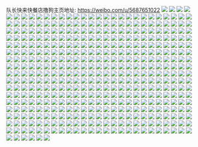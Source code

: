 队长快来快餐店撸狗主页地址: https://weibo.com/u/5687651022 
![](https://wx4.sinaimg.cn/mw2000/006cUNQOgy1h8v8l06j62j31900u0tfv.jpg) 
![](https://wx4.sinaimg.cn/mw2000/006cUNQOgy1h8v8kzrzcyj31910u043u.jpg) 
![](https://wx4.sinaimg.cn/mw2000/006cUNQOgy1h8v8l0im9gj31ea0u0tfm.jpg) 
![](https://wx4.sinaimg.cn/mw2000/006cUNQOgy1h8v8l0v67qj319i0uyq99.jpg) 
![](https://wx4.sinaimg.cn/mw2000/006cUNQOgy1h8v8l16nxnj31900u0dky.jpg) 
![](https://wx4.sinaimg.cn/mw2000/006cUNQOgy1h8v8l1iii0j31910u0n3o.jpg) 
![](https://wx4.sinaimg.cn/mw2000/006cUNQOgy1h8v8l5kb3ej323u35sx6q.jpg) 
![](https://wx4.sinaimg.cn/mw2000/006cUNQOgy1h8ulqad5o8j30u01hcn7b.jpg) 
![](https://wx4.sinaimg.cn/mw2000/006cUNQOgy1h8txxdwaxkj30u015212k.jpg) 
![](https://wx4.sinaimg.cn/mw2000/006cUNQOgy1h8txxdkcq9j30w616w15o.jpg) 
![](https://wx4.sinaimg.cn/mw2000/006cUNQOgy1h8txxe8xewj30u010wdov.jpg) 
![](https://wx4.sinaimg.cn/mw2000/006cUNQOgy1h8txxenh50j30u0140gyi.jpg) 
![](https://wx4.sinaimg.cn/mw2000/006cUNQOgy1h8txxd2av8j30u0130jyr.jpg) 
![](https://wx4.sinaimg.cn/mw2000/006cUNQOgy1h8jwd66qv5j31sb2alx6p.jpg) 
![](https://wx4.sinaimg.cn/mw2000/006cUNQOgy1h8isjrs4dmj33401r0kel.jpg) 
![](https://wx4.sinaimg.cn/mw2000/006cUNQOgy1h8hrvwaiihj321x2y5npe.jpg) 
![](https://wx4.sinaimg.cn/mw2000/006cUNQOgy1h8hrvyxallj323r2sq7wi.jpg) 
![](https://wx4.sinaimg.cn/mw2000/006cUNQOgy1h8gpltnl7bj311w1axtic.jpg) 
![](https://wx4.sinaimg.cn/mw2000/006cUNQOgy1h8goetnt46j31rb2cxe81.jpg) 
![](https://wx4.sinaimg.cn/mw2000/006cUNQOgy1h8fd07r9e8j30u01hcx6h.jpg) 
![](https://wx4.sinaimg.cn/mw2000/006cUNQOgy1h8fczvjodpj30u01hc1kx.jpg) 
![](https://wx4.sinaimg.cn/mw2000/006cUNQOgy1h89nm06ok2j31401z4nmn.jpg) 
![](https://wx4.sinaimg.cn/mw2000/006cUNQOgy1h85xzh8th2j31fp26jkjl.jpg) 
![](https://wx4.sinaimg.cn/mw2000/006cUNQOgy1h85xzi18r4j30zk19raiq.jpg) 
![](https://wx4.sinaimg.cn/mw2000/006cUNQOgy1h82gr3rytpj325w30bqv6.jpg) 
![](https://wx4.sinaimg.cn/mw2000/006cUNQOgy1h81fikm1mcj31xc1xcqv5.jpg) 
![](https://wx4.sinaimg.cn/mw2000/006cUNQOgy1h81finfzmaj31ze1zdu0x.jpg) 
![](https://wx4.sinaimg.cn/mw2000/006cUNQOgy1h7p717q661j32fb21bb29.jpg) 
![](https://wx4.sinaimg.cn/mw2000/006cUNQOgy1h7ot38bn4zj324q2voe81.jpg) 
![](https://wx4.sinaimg.cn/mw2000/006cUNQOgy1h7ot3eco4nj320f2okkjl.jpg) 
![](https://wx4.sinaimg.cn/mw2000/006cUNQOgy1h7ot34cmezj321a2r6qv5.jpg) 
![](https://wx4.sinaimg.cn/mw2000/006cUNQOgy1h7nlcicnevj31nz280kjl.jpg) 
![](https://wx4.sinaimg.cn/mw2000/006cUNQOgy1h7nlcps180j31o0280qv5.jpg) 
![](https://wx4.sinaimg.cn/mw2000/006cUNQOgy1h7nlcu4sojj31nx25hkjl.jpg) 
![](https://wx4.sinaimg.cn/mw2000/006cUNQOgy1h7nlcy9imdj31o027zu0x.jpg) 
![](https://wx4.sinaimg.cn/mw2000/006cUNQOgy1h7nlcz8je3j30zk1bfdu4.jpg) 
![](https://wx4.sinaimg.cn/mw2000/006cUNQOgy1h7nld0jdnvj30z11a84h6.jpg) 
![](https://wx4.sinaimg.cn/mw2000/006cUNQOgy1h7nlce823ij32dc35s4qr.jpg) 
![](https://wx4.sinaimg.cn/mw2000/006cUNQOgy1h7n8mzq8ivj32bz2amkjm.jpg) 
![](https://wx4.sinaimg.cn/mw2000/006cUNQOgy1h7n8n2skc9j32ae24ie82.jpg) 
![](https://wx4.sinaimg.cn/mw2000/006cUNQOgy1h7j4wycanhj30sg1kwwzu.jpg) 
![](https://wx4.sinaimg.cn/mw2000/006cUNQOgy1h7eai0lf7ej30zk1bf48s.jpg) 
![](https://wx4.sinaimg.cn/mw2000/006cUNQOgy1h7eahzxlgoj327z1nfx6q.jpg) 
![](https://wx4.sinaimg.cn/mw2000/006cUNQOgy1h78hfvnm1kj32801o0x6p.jpg) 
![](https://wx4.sinaimg.cn/mw2000/006cUNQOgy1h78hfyhvd2j324b1nzqv5.jpg) 
![](https://wx4.sinaimg.cn/mw2000/006cUNQOgy1h78hft2u4nj32801o0k0s.jpg) 
![](https://wx4.sinaimg.cn/mw2000/006cUNQOgy1h71ppdj3a4j31nz28011u.jpg) 
![](https://wx4.sinaimg.cn/mw2000/006cUNQOgy1h71ppg3zw8j31o02801fz.jpg) 
![](https://wx4.sinaimg.cn/mw2000/006cUNQOgy1h6w0uxhflbj32m924eqv6.jpg) 
![](https://wx4.sinaimg.cn/mw2000/006cUNQOgy1h6l2gy4znkj31g9280q8g.jpg) 
![](https://wx4.sinaimg.cn/mw2000/006cUNQOgy1h6l2g6ahx8j31go24e7wh.jpg) 
![](https://wx4.sinaimg.cn/mw2000/006cUNQOgy1h6l2hlmha1j31d821xmzx.jpg) 
![](https://wx4.sinaimg.cn/mw2000/006cUNQOgy1h6l20dieioj31o0280n39.jpg) 
![](https://wx4.sinaimg.cn/mw2000/006cUNQOgy1h6f7532wdtj33402c04qs.jpg) 
![](https://wx4.sinaimg.cn/mw2000/006cUNQOgy1h621camm2jj30te0ybn59.jpg) 
![](https://wx4.sinaimg.cn/mw2000/006cUNQOgy1h621cbhxggj30mk0xu451.jpg) 
![](https://wx4.sinaimg.cn/mw2000/006cUNQOgy1h621ce2i3pj30pt12qakp.jpg) 
![](https://wx4.sinaimg.cn/mw2000/006cUNQOgy1h621c9tsyhj30u0190t9t.jpg) 
![](https://wx4.sinaimg.cn/mw2000/006cUNQOgy1h5shieto5rj32c033wkjn.jpg) 
![](https://wx4.sinaimg.cn/mw2000/006cUNQOgy1h5shil2gdaj32c032vwpt.jpg) 
![](https://wx4.sinaimg.cn/mw2000/006cUNQOgy1h5shisk3c0j32702vfqds.jpg) 
![](https://wx4.sinaimg.cn/mw2000/006cUNQOgy1h4zux8blslj333y2bynpf.jpg) 
![](https://wx4.sinaimg.cn/mw2000/006cUNQOgy1h4zuxaz92fj32bz1lw1ky.jpg) 
![](https://wx4.sinaimg.cn/mw2000/006cUNQOgy1h4zuxbg6fkj31jk2097w8.jpg) 
![](https://wx4.sinaimg.cn/mw2000/006cUNQOgy1h4yf537815j33402c04qs.jpg) 
![](https://wx4.sinaimg.cn/mw2000/006cUNQOgy1h4yf55js14j32c02c07wj.jpg) 
![](https://wx4.sinaimg.cn/mw2000/006cUNQOgy1h4jbgmjvsij30u0140doq.jpg) 
![](https://wx4.sinaimg.cn/mw2000/006cUNQOgy1h4jbgvudw7j30u0140gvn.jpg) 
![](https://wx4.sinaimg.cn/mw2000/006cUNQOgy1h4jbgzly0jj30u0140tjm.jpg) 
![](https://wx4.sinaimg.cn/mw2000/006cUNQOgy1h4jbgszzbij30u013cgv0.jpg) 
![](https://wx4.sinaimg.cn/mw2000/006cUNQOgy1h3g5gynvsmj30u017rti1.jpg) 
![](https://wx4.sinaimg.cn/mw2000/006cUNQOgy1h3g5gxuj6uj30u0140n70.jpg) 
![](https://wx4.sinaimg.cn/mw2000/006cUNQOgy1h3g5gzt7a2j30u016hn6f.jpg) 
![](https://wx4.sinaimg.cn/mw2000/006cUNQOgy1h3dlg8ziifj30u014j458.jpg) 
![](https://wx4.sinaimg.cn/mw2000/006cUNQOgy1h3dlg9zooxj31040u0tcx.jpg) 
![](https://wx4.sinaimg.cn/mw2000/006cUNQOgy1h3dlg6uq5gj30u0133tew.jpg) 
![](https://wx4.sinaimg.cn/mw2000/006cUNQOgy1h3bvyrd2ukj30u0135gt4.jpg) 
![](https://wx4.sinaimg.cn/mw2000/006cUNQOgy1h3bvysx3naj30u015ojyb.jpg) 
![](https://wx4.sinaimg.cn/mw2000/006cUNQOgy1h3bvyv4fj7j30u0140gt0.jpg) 
![](https://wx4.sinaimg.cn/mw2000/006cUNQOgy1h2ry3lg6s4j30u0140dp5.jpg) 
![](https://wx4.sinaimg.cn/mw2000/006cUNQOgy1h2ry3mqnk2j30u015cwms.jpg) 
![](https://wx4.sinaimg.cn/mw2000/006cUNQOgy1h20zysycenj30u01407f6.jpg) 
![](https://wx4.sinaimg.cn/mw2000/006cUNQOgy1h20zytri08j30u014048u.jpg) 
![](https://wx4.sinaimg.cn/mw2000/006cUNQOgy1h20zyv0muhj30u01407g1.jpg) 
![](https://wx4.sinaimg.cn/mw2000/006cUNQOgy1h20zyvufpaj30u0141n3q.jpg) 
![](https://wx4.sinaimg.cn/mw2000/006cUNQOgy1h20zyxhmq4j31400u07ax.jpg) 
![](https://wx4.sinaimg.cn/mw2000/006cUNQOgy1h20zywn917j30u0157qa3.jpg) 
![](https://wx4.sinaimg.cn/mw2000/006cUNQOgy1h20zyrwzk0j30u014044l.jpg) 
![](https://wx4.sinaimg.cn/mw2000/006cUNQOgy1h20zyyam3oj30u01hcwna.jpg) 
![](https://wx4.sinaimg.cn/mw2000/006cUNQOgy1h1ixpudk38j30wi0vxn6d.jpg) 
![](https://wx4.sinaimg.cn/mw2000/006cUNQOgy1h1ixptmeclj30wh14j4a8.jpg) 
![](https://wx4.sinaimg.cn/mw2000/006cUNQOgy1h0oq8iu1v0j30u0140gt1.jpg) 
![](https://wx4.sinaimg.cn/mw2000/006cUNQOgy1h0oq8gobuij30u0140gtj.jpg) 
![](https://wx4.sinaimg.cn/mw2000/006cUNQOgy1h0cxv6od6ij32t32c0qv6.jpg) 
![](https://wx4.sinaimg.cn/mw2000/006cUNQOgy1gzsfi15v3zj30u0140q91.jpg) 
![](https://wx4.sinaimg.cn/mw2000/006cUNQOgy1gzsfi3vr5gj30u01407cm.jpg) 
![](https://wx4.sinaimg.cn/mw2000/006cUNQOgy1gzsfi5axk5j30u0140n3m.jpg) 
![](https://wx4.sinaimg.cn/mw2000/006cUNQOgy1gyzxpz9jn5j30u01sxtc5.jpg) 
![](https://wx4.sinaimg.cn/mw2000/006cUNQOgy1gyzxsb6798j30u01sydo9.jpg) 
![](https://wx4.sinaimg.cn/mw2000/006cUNQOgy1gysop1b1mcj30u0141ahn.jpg) 
![](https://wx4.sinaimg.cn/mw2000/006cUNQOgy1gysoph8jpkj30u014145w.jpg) 
![](https://wx4.sinaimg.cn/mw2000/006cUNQOgy1gyr2wdxkx1j32a92xsb2b.jpg) 
![](https://wx4.sinaimg.cn/mw2000/006cUNQOgy1gyr2wk6fyhj32c0340npg.jpg) 
![](https://wx4.sinaimg.cn/mw2000/006cUNQOgy1gyr2wp5095j32c0340kjo.jpg) 
![](https://wx4.sinaimg.cn/mw2000/006cUNQOgy1gyr2wt3i36j322x2ofqv6.jpg) 
![](https://wx4.sinaimg.cn/mw2000/006cUNQOgy1gyr2wujvocj30oi17ljxp.jpg) 
![](https://wx4.sinaimg.cn/mw2000/006cUNQOgy1gyidapchm3j30zk1be43i.jpg) 
![](https://wx4.sinaimg.cn/mw2000/006cUNQOgy1gyidapvd2fj30zk1be434.jpg) 
![](https://wx4.sinaimg.cn/mw2000/006cUNQOgy1gyh9b23612j30u01407d0.jpg) 
![](https://wx4.sinaimg.cn/mw2000/006cUNQOgy1gyeeon4l2jj30u01szgwd.jpg) 
![](https://wx4.sinaimg.cn/mw2000/006cUNQOgy1gyeeoqalvtj30u01szqb6.jpg) 
![](https://wx4.sinaimg.cn/mw2000/006cUNQOgy1gyb6mhz9nkj31sc2dsqv5.jpg) 
![](https://wx4.sinaimg.cn/mw2000/006cUNQOgy1gyb6mk9b7oj31sc2dsu0x.jpg) 
![](https://wx4.sinaimg.cn/mw2000/006cUNQOgy1gyb6mn00kuj31o6266e81.jpg) 
![](https://wx4.sinaimg.cn/mw2000/006cUNQOgy1gyb6movcvoj31sb2drnpd.jpg) 
![](https://wx4.sinaimg.cn/mw2000/006cUNQOgy1gxznvvwkycj32c0340b2b.jpg) 
![](https://wx4.sinaimg.cn/mw2000/006cUNQOgy1gxznv8hpp1j32c03404qr.jpg) 
![](https://wx4.sinaimg.cn/mw2000/006cUNQOgy1gxv1b4voxtj33402c0kjn.jpg) 
![](https://wx4.sinaimg.cn/mw2000/006cUNQOgy1gxv1b2mut2j31bc0zk4c3.jpg) 
![](https://wx4.sinaimg.cn/mw2000/006cUNQOgy1gxv1c0sh1lj332629s7wj.jpg) 
![](https://wx4.sinaimg.cn/mw2000/006cUNQOgy1gxv1cjs8esj32by33ye83.jpg) 
![](https://wx4.sinaimg.cn/mw2000/006cUNQOgy1gxv1d7qtohj32bz33z1l0.jpg) 
![](https://wx4.sinaimg.cn/mw2000/006cUNQOgy1gxif9xsw74j31ct1on4qp.jpg) 
![](https://wx4.sinaimg.cn/mw2000/006cUNQOgy1gxif9zawfoj32632gjnpe.jpg) 
![](https://wx4.sinaimg.cn/mw2000/006cUNQOgy1gxifa1u311j329n2umkjn.jpg) 
![](https://wx4.sinaimg.cn/mw2000/006cUNQOgy1gxifa2gyiqj30wu0shwoc.jpg) 
![](https://wx4.sinaimg.cn/mw2000/006cUNQOgy1gxif9x97wnj31c6104dw3.jpg) 
![](https://wx4.sinaimg.cn/mw2000/006cUNQOgy1gxifa3f6dtj32dt1s6npd.jpg) 
![](https://wx4.sinaimg.cn/mw2000/006cUNQOgy1gxifa4bysjj32ki1xex6p.jpg) 
![](https://wx4.sinaimg.cn/mw2000/006cUNQOgy1gxifa5jcbpj328620pkjl.jpg) 
![](https://wx4.sinaimg.cn/mw2000/006cUNQOgy1gxifa6vx5oj31j524ye81.jpg) 
![](https://wx4.sinaimg.cn/mw2000/006cUNQOgy1gwxku5y82hj30u00xxdmd.jpg) 
![](https://wx4.sinaimg.cn/mw2000/006cUNQOgy1gwxku2vil9j30u00ys7b5.jpg) 
![](https://wx4.sinaimg.cn/mw2000/006cUNQOgy1gwx9t871kcj30u01407dq.jpg) 
![](https://wx4.sinaimg.cn/mw2000/006cUNQOgy1gwx9tf0lyzj30u0140qbq.jpg) 
![](https://wx4.sinaimg.cn/mw2000/006cUNQOgy1gwn3e0dgq5j30u01sy0v0.jpg) 
![](https://wx4.sinaimg.cn/mw2000/006cUNQOgy1gw5uoekvc7j30u0140do0.jpg) 
![](https://wx4.sinaimg.cn/mw2000/006cUNQOgy1gw5qseksktj30u017pjzw.jpg) 
![](https://wx4.sinaimg.cn/mw2000/006cUNQOgy1gw5qsdnv10j30u0159qad.jpg) 
![](https://wx4.sinaimg.cn/mw2000/006cUNQOgy1gw5qscl21pj30u0177jz7.jpg) 
![](https://wx4.sinaimg.cn/mw2000/006cUNQOgy1gvxcqp17xuj30u010b79m.jpg) 
![](https://wx4.sinaimg.cn/mw2000/006cUNQOgy1gvtruah478j33402c0hdv.jpg) 
![](https://wx4.sinaimg.cn/mw2000/006cUNQOgy1gvpkjra7lqj60u015wwki02.jpg) 
![](https://wx4.sinaimg.cn/mw2000/006cUNQOgy1gvpkjplb50j60u0140wka02.jpg) 
![](https://wx4.sinaimg.cn/mw2000/006cUNQOgy1gvpkjv6bogj60u0140dlk02.jpg) 
![](https://wx4.sinaimg.cn/mw2000/006cUNQOgy1gve5nsus7bj60u0140dmu02.jpg) 
![](https://wx4.sinaimg.cn/mw2000/006cUNQOgy1gv2ixrqw7hj60u00u0n1m02.jpg) 
![](https://wx4.sinaimg.cn/mw2000/006cUNQOgy1gv2ixshojcj60yh0u0ag402.jpg) 
![](https://wx4.sinaimg.cn/mw2000/006cUNQOgy1gv2ixsz298j60u00u0tfa02.jpg) 
![](https://wx4.sinaimg.cn/mw2000/006cUNQOgy1gv2ixr7xecj60u00u0tid02.jpg) 
![](https://wx4.sinaimg.cn/mw2000/006cUNQOgy1guu9gavjo9j60u0140qdc02.jpg) 
![](https://wx4.sinaimg.cn/mw2000/006cUNQOgy1guolsolg60j60u0140n5i02.jpg) 
![](https://wx4.sinaimg.cn/mw2000/006cUNQOgy1guolsr5arkj61400u042602.jpg) 
![](https://wx4.sinaimg.cn/mw2000/006cUNQOgy1guolstxhkxj616q0u0n6j02.jpg) 
![](https://wx4.sinaimg.cn/mw2000/006cUNQOgy1guo4417fcej62c02c01ky02.jpg) 
![](https://wx4.sinaimg.cn/mw2000/006cUNQOgy1gunhpz0tfqj629y340x6q02.jpg) 
![](https://wx4.sinaimg.cn/mw2000/006cUNQOgy1gunhq2vl1aj629v32bnpf02.jpg) 
![](https://wx4.sinaimg.cn/mw2000/006cUNQOgy1gunhqfa272j62c0340b2c02.jpg) 
![](https://wx4.sinaimg.cn/mw2000/006cUNQOgy1gunhqo51kjj62c0340e8402.jpg) 
![](https://wx4.sinaimg.cn/mw2000/006cUNQOgy1gunhqrprruj629k2x3x6q02.jpg) 
![](https://wx4.sinaimg.cn/mw2000/006cUNQOgy1gunhqxe0vsj62c037hx6r02.jpg) 
![](https://wx4.sinaimg.cn/mw2000/006cUNQOgy1guj326pukfj60wi1ych4t02.jpg) 
![](https://wx4.sinaimg.cn/mw2000/006cUNQOgy1guj3281m5rj60wi1ian7l02.jpg) 
![](https://wx4.sinaimg.cn/mw2000/006cUNQOgy1gue32kbygtj60u0140tnh02.jpg) 
![](https://wx4.sinaimg.cn/mw2000/006cUNQOgy1gue32nvrrfj61sy0u0n5y02.jpg) 
![](https://wx4.sinaimg.cn/mw2000/006cUNQOgy1gue32jmjapj60u0140n3u02.jpg) 
![](https://wx4.sinaimg.cn/mw2000/006cUNQOgy1gue32j76kaj60u01600y002.jpg) 
![](https://wx4.sinaimg.cn/mw2000/006cUNQOgy1gu9sla18b7j60u00w1ted02.jpg) 
![](https://wx4.sinaimg.cn/mw2000/006cUNQOgy1gu9sl7w9wkj610m0u0jwt02.jpg) 
![](https://wx4.sinaimg.cn/mw2000/006cUNQOgy1gtnosx21xgj61ur1yctsj02.jpg) 
![](https://wx4.sinaimg.cn/mw2000/006cUNQOgy1gtnosy4wfjj61yc1urqld02.jpg) 
![](https://wx4.sinaimg.cn/mw2000/006cUNQOgy1gtnosyke7rj60u00u041m02.jpg) 
![](https://wx4.sinaimg.cn/mw2000/006cUNQOgy1gtakrbt1nwj31400u0ahs.jpg) 
![](https://wx4.sinaimg.cn/mw2000/006cUNQOgy1gt1ruk56pfj31sc28fb2a.jpg) 
![](https://wx4.sinaimg.cn/mw2000/006cUNQOgy1gt1rupxadej31oa25u7wi.jpg) 
![](https://wx4.sinaimg.cn/mw2000/006cUNQOgy1gt1ruu633yj32bz2gdu0x.jpg) 
![](https://wx4.sinaimg.cn/mw2000/006cUNQOgy1gsz19nowz3j32c03401kz.jpg) 
![](https://wx4.sinaimg.cn/mw2000/006cUNQOgy1gs9w6ocln1j30yi1jjn7e.jpg) 
![](https://wx4.sinaimg.cn/mw2000/006cUNQOgy1gs9w6pmvpej30yi1lp48m.jpg) 
![](https://wx4.sinaimg.cn/mw2000/006cUNQOgy1gs1ju1ypj2j32c02c0kjl.jpg) 
![](https://wx4.sinaimg.cn/mw2000/006cUNQOgy1gs1ju487b9j32c02c0kjl.jpg) 
![](https://wx4.sinaimg.cn/mw2000/006cUNQOgy1gs1ju6mojsj33402c0u0x.jpg) 
![](https://wx4.sinaimg.cn/mw2000/006cUNQOgy1gs1ju9lavoj33402c04qq.jpg) 
![](https://wx4.sinaimg.cn/mw2000/006cUNQOgy1gs1ju0518uj31yy2bzqv5.jpg) 
![](https://wx4.sinaimg.cn/mw2000/006cUNQOgy1gs1jubovpwj32c02c0keg.jpg) 
![](https://wx4.sinaimg.cn/mw2000/006cUNQOgy1gs1judc1ckj33402c07wh.jpg) 
![](https://wx4.sinaimg.cn/mw2000/006cUNQOgy1gs1jug3aydj32c02c0kjl.jpg) 
![](https://wx4.sinaimg.cn/mw2000/006cUNQOgy1gs1jui53jxj32c02c01kx.jpg) 
![](https://wx4.sinaimg.cn/mw2000/006cUNQOgy1gs1jukh90sj32c02c0hdt.jpg) 
![](https://wx4.sinaimg.cn/mw2000/006cUNQOgy1gs1jum9jfvj33402c0axc.jpg) 
![](https://wx4.sinaimg.cn/mw2000/006cUNQOgy1gs1junxh6lj32ds1sc7wh.jpg) 
![](https://wx4.sinaimg.cn/mw2000/006cUNQOgy1gs1jupgfe7j32c02c0asv.jpg) 
![](https://wx4.sinaimg.cn/mw2000/006cUNQOgy1gs1jurude6j33402c07wi.jpg) 
![](https://wx4.sinaimg.cn/mw2000/006cUNQOgy1gs1juubv5fj33402c0hdt.jpg) 
![](https://wx4.sinaimg.cn/mw2000/006cUNQOgy1gs1juvwrwwj31n21m3b29.jpg) 
![](https://wx4.sinaimg.cn/mw2000/006cUNQOgy1gs1jtwymqbj32c0340kjm.jpg) 
![](https://wx4.sinaimg.cn/mw2000/006cUNQOgy1gs1jux6pi9j32c02c07wh.jpg) 
![](https://wx4.sinaimg.cn/mw2000/006cUNQOgy1grxcqrsfqfj321p1scb29.jpg) 
![](https://wx4.sinaimg.cn/mw2000/006cUNQOgy1grxcqszploj320e1r9hdt.jpg) 
![](https://wx4.sinaimg.cn/mw2000/006cUNQOgy1grxcquj46nj31ug1p21kx.jpg) 
![](https://wx4.sinaimg.cn/mw2000/006cUNQOgy1grxcqw278mj33402c07wh.jpg) 
![](https://wx4.sinaimg.cn/mw2000/006cUNQOly1grvz0dq19sj32c0340npf.jpg) 
![](https://wx4.sinaimg.cn/mw2000/006cUNQOly1grvz0ohlfyj32c02c01ky.jpg) 
![](https://wx4.sinaimg.cn/mw2000/006cUNQOly1grvz0j0p5zj33xu2vmkjm.jpg) 
![](https://wx4.sinaimg.cn/mw2000/006cUNQOly1grvz0u48y8j32c02c0b29.jpg) 
![](https://wx4.sinaimg.cn/mw2000/006cUNQOgy1grh23jgzdbj327h27hu0y.jpg) 
![](https://wx4.sinaimg.cn/mw2000/006cUNQOgy1grh232pss2j31sc1scb29.jpg) 
![](https://wx4.sinaimg.cn/mw2000/006cUNQOgy1grh23m8v5uj30yi0y9wtt.jpg) 
![](https://wx4.sinaimg.cn/mw2000/006cUNQOgy1grh23tqoenj31o01o07wh.jpg) 
![](https://wx4.sinaimg.cn/mw2000/006cUNQOgy1gqttpunl4fj30rs1xe1j7.jpg) 
![](https://wx4.sinaimg.cn/mw2000/006cUNQOgy1gqolm5ugj9j30yi22owvb.jpg) 
![](https://wx4.sinaimg.cn/mw2000/006cUNQOgy1gqihb02s8gj30u00u0tgl.jpg) 
![](https://wx4.sinaimg.cn/mw2000/006cUNQOgy1gqihayv97ej30u00u0k04.jpg) 
![](https://wx4.sinaimg.cn/mw2000/006cUNQOgy1gqihb10rw3j30u00u0q9o.jpg) 
![](https://wx4.sinaimg.cn/mw2000/006cUNQOgy1gq28yn5vqpj30u00u0wmj.jpg) 
![](https://wx4.sinaimg.cn/mw2000/006cUNQOgy1gq28ynuevmj30u00u0jyv.jpg) 
![](https://wx4.sinaimg.cn/mw2000/006cUNQOgy1gq28yof72wj30u00u0n5a.jpg) 
![](https://wx4.sinaimg.cn/mw2000/006cUNQOgy1gq28ylrq1yj30u00u0ags.jpg) 
![](https://wx4.sinaimg.cn/mw2000/006cUNQOgy1gq28you386j31400u0tbb.jpg) 
![](https://wx4.sinaimg.cn/mw2000/006cUNQOgy1gq28yqxcmyj30u00u0do5.jpg) 
![](https://wx4.sinaimg.cn/mw2000/006cUNQOgy1gpslq9g5dqj30tz0z0gqj.jpg) 
![](https://wx4.sinaimg.cn/mw2000/006cUNQOgy1gofyy499mtj319f19f4iv.jpg) 
![](https://wx4.sinaimg.cn/mw2000/006cUNQOgy1gofyy3hx2fj31bo1fcx2y.jpg) 
![](https://wx4.sinaimg.cn/mw2000/006cUNQOgy1gofyy5f143j31xf1xfqv5.jpg) 
![](https://wx4.sinaimg.cn/mw2000/006cUNQOgy1gnffpwakd4j30u0140qd8.jpg) 
![](https://wx4.sinaimg.cn/mw2000/006cUNQOgy1gncn8pvg29j32c02c0kjm.jpg) 
![](https://wx4.sinaimg.cn/mw2000/006cUNQOgy1gncn8rturqj32c02c0e82.jpg) 
![](https://wx4.sinaimg.cn/mw2000/006cUNQOgy1gn99w1k69fj31sc1schdt.jpg) 
![](https://wx4.sinaimg.cn/mw2000/006cUNQOgy1gn99w2q6r5j31sc1sckjl.jpg) 
![](https://wx4.sinaimg.cn/mw2000/006cUNQOgy1gn7u0js5u1j325q25p4qq.jpg) 
![](https://wx4.sinaimg.cn/mw2000/006cUNQOgy1gn7u0gobd6j31ux1uyhdt.jpg) 
![](https://wx4.sinaimg.cn/mw2000/006cUNQOgy1gn7u0s9s0nj32c02c04qq.jpg) 
![](https://wx4.sinaimg.cn/mw2000/006cUNQOgy1gn7u121e1qj32c02c0x6p.jpg) 
![](https://wx4.sinaimg.cn/mw2000/006cUNQOgy1gmwewfcsxbj31vb1vbqv5.jpg) 
![](https://wx4.sinaimg.cn/mw2000/006cUNQOgy1gmvnq71htzj30q50o4jth.jpg) 
![](https://wx4.sinaimg.cn/mw2000/006cUNQOgy1gmvnq67466j31pg1pg4qp.jpg) 
![](https://wx4.sinaimg.cn/mw2000/006cUNQOgy1gmvnqdkuaqj31oh1og7wh.jpg) 
![](https://wx4.sinaimg.cn/mw2000/006cUNQOgy1gmt6sp9a4cj322q2c0kjl.jpg) 
![](https://wx4.sinaimg.cn/mw2000/006cUNQOgy1gm56t8e356j31xv2gykjl.jpg) 
![](https://wx4.sinaimg.cn/mw2000/006cUNQOgy1glzvt6fx3kj30kt0ktgn6.jpg) 
![](https://wx4.sinaimg.cn/mw2000/006cUNQOgy1gli11bh3lhj32c02c01ky.jpg) 
![](https://wx4.sinaimg.cn/mw2000/006cUNQOgy1gli11l32qjj32c02c0x6p.jpg) 
![](https://wx4.sinaimg.cn/mw2000/006cUNQOgy1gli11sdtdqj32c02c0qv5.jpg) 
![](https://wx4.sinaimg.cn/mw2000/006cUNQOgy1gli11y8p98j32c02c0b29.jpg) 
![](https://wx4.sinaimg.cn/mw2000/006cUNQOgy1gli120s33hj30n00yjdsy.jpg) 
![](https://wx4.sinaimg.cn/mw2000/006cUNQOgy1gli127gdhkj32c02c07wh.jpg) 
![](https://wx4.sinaimg.cn/mw2000/006cUNQOgy1gli12d4cwwj328s28sb29.jpg) 
![](https://wx4.sinaimg.cn/mw2000/006cUNQOgy1gli12momtwj32c02c04qq.jpg) 
![](https://wx4.sinaimg.cn/mw2000/006cUNQOgy1glgwk6q0wuj30u00u0n08.jpg) 
![](https://wx4.sinaimg.cn/mw2000/006cUNQOgy1gl55699un8j32c0340u0y.jpg) 
![](https://wx4.sinaimg.cn/mw2000/006cUNQOgy1gl556cdwn6j32c02c0kjm.jpg) 
![](https://wx4.sinaimg.cn/mw2000/006cUNQOgy1gl556el6x6j32c02c0npe.jpg) 
![](https://wx4.sinaimg.cn/mw2000/006cUNQOgy1gl556gv37bj32c02c0npe.jpg) 
![](https://wx4.sinaimg.cn/mw2000/006cUNQOgy1gl556igln5j32c02c0e82.jpg) 
![](https://wx4.sinaimg.cn/mw2000/006cUNQOgy1gl556jvhurj32c02c0kjm.jpg) 
![](https://wx4.sinaimg.cn/mw2000/006cUNQOgy1gl556ldq1qj31sc1sckjl.jpg) 
![](https://wx4.sinaimg.cn/mw2000/006cUNQOgy1gl5565g3chj31sc1sckjl.jpg) 
![](https://wx4.sinaimg.cn/mw2000/006cUNQOgy1gl556na6uuj32c02c0e82.jpg) 
![](https://wx4.sinaimg.cn/mw2000/006cUNQOgy1gkumsrz673j31uf1uf4qr.jpg) 
![](https://wx4.sinaimg.cn/mw2000/006cUNQOgy1gkumrdcnlij321a21a4qq.jpg) 
![](https://wx4.sinaimg.cn/mw2000/006cUNQOgy1gkums02m2cj32c02c0u0y.jpg) 
![](https://wx4.sinaimg.cn/mw2000/006cUNQOgy1gkumshe51bj32c02c0npe.jpg) 
![](https://wx4.sinaimg.cn/mw2000/006cUNQOgy1gkumszw13jj32c02c0e82.jpg) 
![](https://wx4.sinaimg.cn/mw2000/006cUNQOgy1gkumt92uo3j33402c0x6q.jpg) 
![](https://wx4.sinaimg.cn/mw2000/006cUNQOgy1gkumtb7p5tj30pi140wmz.jpg) 
![](https://wx4.sinaimg.cn/mw2000/006cUNQOgy1gkumtgqcw3j32c03407wi.jpg) 
![](https://wx4.sinaimg.cn/mw2000/006cUNQOgy1gkumtpjeayj33402c01kz.jpg) 
![](https://wx4.sinaimg.cn/mw2000/006cUNQOgy1gkumtv79ozj32c02c0npd.jpg) 
![](https://wx4.sinaimg.cn/mw2000/006cUNQOgy1gkumtz8i96j324128ib29.jpg) 
![](https://wx4.sinaimg.cn/mw2000/006cUNQOgy1gkumu7l29xj31sc1scx6p.jpg) 
![](https://wx4.sinaimg.cn/mw2000/006cUNQOgy1gkumudwrbbj33402c0x6p.jpg) 
![](https://wx4.sinaimg.cn/mw2000/006cUNQOgy1gkrg5x3ijtj33402c0u0y.jpg) 
![](https://wx4.sinaimg.cn/mw2000/006cUNQOgy1gkrg60nrizj33402c01ky.jpg) 
![](https://wx4.sinaimg.cn/mw2000/006cUNQOgy1gkq9qyci3pj31na18gq77.jpg) 
![](https://wx4.sinaimg.cn/mw2000/006cUNQOgy1gkq9r03r5cj31hc0zkgq3.jpg) 
![](https://wx4.sinaimg.cn/mw2000/006cUNQOgy1gjzppixn02j32c02c0b2b.jpg) 
![](https://wx4.sinaimg.cn/mw2000/006cUNQOgy1gjzpplobs5j32c02c0b2b.jpg) 
![](https://wx4.sinaimg.cn/mw2000/006cUNQOgy1gjzppfck0nj33402c07wk.jpg) 
![](https://wx4.sinaimg.cn/mw2000/006cUNQOgy1gjzppofj4dj322o22oqv6.jpg) 
![](https://wx4.sinaimg.cn/mw2000/006cUNQOgy1gjzppsvtxkj3236237e83.jpg) 
![](https://wx4.sinaimg.cn/mw2000/006cUNQOgy1gjzppgr83sj32c02c0kjl.jpg) 
![](https://wx4.sinaimg.cn/mw2000/006cUNQOgy1gjyanfelkuj30lx0lx43w.jpg) 
![](https://wx4.sinaimg.cn/mw2000/006cUNQOgy1gjyan4j8zjj30mm0mudmc.jpg) 
![](https://wx4.sinaimg.cn/mw2000/006cUNQOgy1gjyan2s98bj32c02c0qv5.jpg) 
![](https://wx4.sinaimg.cn/mw2000/006cUNQOgy1gjyamt6mjnj32c02c0e82.jpg) 
![](https://wx4.sinaimg.cn/mw2000/006cUNQOgy1gjyanec6q4j32c02c0qv5.jpg) 
![](https://wx4.sinaimg.cn/mw2000/006cUNQOgy1gjyanunkmpj32c02c0qv6.jpg) 
![](https://wx4.sinaimg.cn/mw2000/006cUNQOgy1gjh8utd93vj30g30g2ju9.jpg) 
![](https://wx4.sinaimg.cn/mw2000/006cUNQOgy1gjh8uuc112j30mv0mv781.jpg) 
![](https://wx4.sinaimg.cn/mw2000/006cUNQOgy1gjh8uxwsd7j31te1tdkjl.jpg) 
![](https://wx4.sinaimg.cn/mw2000/006cUNQOgy1gjh8urbaq1j32c02c0u0x.jpg) 
![](https://wx4.sinaimg.cn/mw2000/006cUNQOgy1gjh8unnyaej30lc0ld0zg.jpg) 
![](https://wx4.sinaimg.cn/mw2000/006cUNQOgy1gjh8upr32uj32c02c04qq.jpg) 
![](https://wx4.sinaimg.cn/mw2000/006cUNQOgy1gjh8uruwkqj30fw0lotao.jpg) 
![](https://wx4.sinaimg.cn/mw2000/006cUNQOgy1gjh8uj5zg1j31hc1hc4c0.jpg) 
![](https://wx4.sinaimg.cn/mw2000/006cUNQOgy1gjh8usfxvrj30u00u0jsr.jpg) 
![](https://wx4.sinaimg.cn/mw2000/006cUNQOgy1gjh8uswzuej30u00u0t9v.jpg) 
![](https://wx4.sinaimg.cn/mw2000/006cUNQOgy1gjh8v21x2vj30lr0lr0y3.jpg) 
![](https://wx4.sinaimg.cn/mw2000/006cUNQOgy1gjh8y0ww34j31ay1imb08.jpg) 
![](https://wx4.sinaimg.cn/mw2000/006cUNQOgy1gjh8uv8on3j30mu0muqar.jpg) 
![](https://wx4.sinaimg.cn/mw2000/006cUNQOgy1gjh8uklnjtj32c02c0e82.jpg) 
![](https://wx4.sinaimg.cn/mw2000/006cUNQOgy1gjh8w7f8lij32c02c01ky.jpg) 
![](https://wx4.sinaimg.cn/mw2000/006cUNQOgy1gj9r6y92byj31sc1scb29.jpg) 
![](https://wx4.sinaimg.cn/mw2000/006cUNQOgy1gj9r70ag9wj31sc1sckjl.jpg) 
![](https://wx4.sinaimg.cn/mw2000/006cUNQOgy1gj9r6wx8wjj31sc1schdt.jpg) 
![](https://wx4.sinaimg.cn/mw2000/006cUNQOgy1gj9r6z03fmj30m80m846d.jpg) 
![](https://wx4.sinaimg.cn/mw2000/006cUNQOgy1gj9r71plhxj32222av1ky.jpg) 
![](https://wx4.sinaimg.cn/mw2000/006cUNQOgy1gj9r728sqej30d30d3wev.jpg) 
![](https://wx4.sinaimg.cn/mw2000/006cUNQOgy1gj35lityynj31rv1vx7wh.jpg) 
![](https://wx4.sinaimg.cn/mw2000/006cUNQOgy1gj35lp3ezoj32c02c0qv5.jpg) 
![](https://wx4.sinaimg.cn/mw2000/006cUNQOgy1gj35lu6hcoj31sc1sce81.jpg) 
![](https://wx4.sinaimg.cn/mw2000/006cUNQOgy1gj35lvj3jjj30lw0lv445.jpg) 
![](https://wx4.sinaimg.cn/mw2000/006cUNQOgy1gj35lwn2tsj30lw0lxwjy.jpg) 
![](https://wx4.sinaimg.cn/mw2000/006cUNQOgy1gj35lxkvtkj30lr0lsn32.jpg) 
![](https://wx4.sinaimg.cn/mw2000/006cUNQOgy1gj35lyuo3ij30mb0mbgt8.jpg) 
![](https://wx4.sinaimg.cn/mw2000/006cUNQOgy1gj35rclb1mj30mb0man4c.jpg) 
![](https://wx4.sinaimg.cn/mw2000/006cUNQOgy1gj35vbul1uj30u00u0gpm.jpg) 
![](https://wx4.sinaimg.cn/mw2000/006cUNQOgy1gio1u2rcepj30lw0lxmz7.jpg) 
![](https://wx4.sinaimg.cn/mw2000/006cUNQOgy1gio1u3fjynj30m40m3juq.jpg) 
![](https://wx4.sinaimg.cn/mw2000/006cUNQOgy1gio1u5kr0pj30lk0lj0wg.jpg) 
![](https://wx4.sinaimg.cn/mw2000/006cUNQOgy1gio1u20odhj30n00fcdls.jpg) 
![](https://wx4.sinaimg.cn/mw2000/006cUNQOgy1gio1ufw1dxj30mh0mhdl3.jpg) 
![](https://wx4.sinaimg.cn/mw2000/006cUNQOgy1gio1ubdvj9j30mi0u0n4y.jpg) 
![](https://wx4.sinaimg.cn/mw2000/006cUNQOgy1gi01dz1q12j30k00qm771.jpg) 
![](https://wx4.sinaimg.cn/mw2000/006cUNQOgy1gi01dziozzj30n00uc419.jpg) 
![](https://wx4.sinaimg.cn/mw2000/006cUNQOgy1gi01dt0atqj30u0141thp.jpg) 
![](https://wx4.sinaimg.cn/mw2000/006cUNQOgy1gi01dui2d1j30u0140th5.jpg) 
![](https://wx4.sinaimg.cn/mw2000/006cUNQOgy1gi01dwinnzj30u0141dol.jpg) 
![](https://wx4.sinaimg.cn/mw2000/006cUNQOgy1gi01dy3z32j30u01407c6.jpg) 
![](https://wx4.sinaimg.cn/mw2000/006cUNQOgy1gi01f8exq1j30m80m8adh.jpg) 
![](https://wx4.sinaimg.cn/mw2000/006cUNQOgy1gi01f9pzlgj30m80m8jw8.jpg) 
![](https://wx4.sinaimg.cn/mw2000/006cUNQOgy1gi01faej3cj30m80m8773.jpg) 
![](https://wx4.sinaimg.cn/mw2000/006cUNQOgy1ghp87rw05uj30u00u0gsq.jpg) 
![](https://wx4.sinaimg.cn/mw2000/006cUNQOgy1ghp87zxg8rj30mq0mqdk8.jpg) 
![](https://wx4.sinaimg.cn/mw2000/006cUNQOgy1ghl5zzz8waj30u00u07v9.jpg) 
![](https://wx4.sinaimg.cn/mw2000/006cUNQOgy1ghicbfqrh0j30u00u00ys.jpg) 
![](https://wx4.sinaimg.cn/mw2000/006cUNQOgy1ghicbgaa21j30u00vegrw.jpg) 
![](https://wx4.sinaimg.cn/mw2000/006cUNQOgy1ghicbhiizij30u00u0ag6.jpg) 
![](https://wx4.sinaimg.cn/mw2000/006cUNQOgy1ghicbh07d4j30u00uq462.jpg) 
![](https://wx4.sinaimg.cn/mw2000/006cUNQOgy1ghicbi0cjrj30ql0qldj4.jpg) 
![](https://wx4.sinaimg.cn/mw2000/006cUNQOgy1ghicbf92kij30u00u0gsr.jpg) 
![](https://wx4.sinaimg.cn/mw2000/006cUNQOgy1ghfyuawu9aj30uv0u0n5h.jpg) 
![](https://wx4.sinaimg.cn/mw2000/006cUNQOgy1ghfyubqitbj30u00u0ahs.jpg) 
![](https://wx4.sinaimg.cn/mw2000/006cUNQOgy1ghfyua9lkoj30u00u0jz9.jpg) 
![](https://wx4.sinaimg.cn/mw2000/006cUNQOgy1ghbg46lsxlj30o10o1wjp.jpg) 
![](https://wx4.sinaimg.cn/mw2000/006cUNQOgy1ghbg461n36j30u10u0dnn.jpg) 
![](https://wx4.sinaimg.cn/mw2000/006cUNQOgy1ghbg4785k8j30u00u0jzi.jpg) 
![](https://wx4.sinaimg.cn/mw2000/006cUNQOgy1gh7twmi1ldj30qo0qqjvj.jpg) 
![](https://wx4.sinaimg.cn/mw2000/006cUNQOgy1gh7twaszgkj31400u0wk9.jpg) 
![](https://wx4.sinaimg.cn/mw2000/006cUNQOgy1gh5w6zq86mj30u00u0wnb.jpg) 
![](https://wx4.sinaimg.cn/mw2000/006cUNQOgy1gh5w70cpc2j30u00u078f.jpg) 
![](https://wx4.sinaimg.cn/mw2000/006cUNQOgy1gh5w71edu3j30u00u043f.jpg) 
![](https://wx4.sinaimg.cn/mw2000/006cUNQOgy1gh5w6xtnwgj30u00u0qf7.jpg) 
![](https://wx4.sinaimg.cn/mw2000/006cUNQOgy1ggxu5fppipj30ku0ku77k.jpg) 
![](https://wx4.sinaimg.cn/mw2000/006cUNQOgy1ggxu5gc5iaj30ku0kugof.jpg) 
![](https://wx4.sinaimg.cn/mw2000/006cUNQOgy1ggxu5itzlcj30ku0kuadj.jpg) 
![](https://wx4.sinaimg.cn/mw2000/006cUNQOgy1ggsqd9fg1nj30u012wafo.jpg) 
![](https://wx4.sinaimg.cn/mw2000/006cUNQOgy1ggo779ds5oj30u00u0jy9.jpg) 
![](https://wx4.sinaimg.cn/mw2000/006cUNQOgy1ggo77amj32j31400u0dkk.jpg) 
![](https://wx4.sinaimg.cn/mw2000/006cUNQOgy1ggo77c42p0j30u00u07aw.jpg) 
![](https://wx4.sinaimg.cn/mw2000/006cUNQOgy1ggo77egcjxj30u00u0dph.jpg) 
![](https://wx4.sinaimg.cn/mw2000/006cUNQOgy1ggo77gfa5xj30e80e8js8.jpg) 
![](https://wx4.sinaimg.cn/mw2000/006cUNQOgy1ggo77fr13zj30u00u0dlx.jpg) 
![](https://wx4.sinaimg.cn/mw2000/006cUNQOgy1ggmak1keplj30n00fv758.jpg) 
![](https://wx4.sinaimg.cn/mw2000/006cUNQOgy1ggiutx9dm9j30ku0kujwd.jpg) 
![](https://wx4.sinaimg.cn/mw2000/006cUNQOgy1ggiutzpl5yj30ku0kute7.jpg) 
![](https://wx4.sinaimg.cn/mw2000/006cUNQOgy1ggiuu1kgifj30g70g8ad4.jpg) 
![](https://wx4.sinaimg.cn/mw2000/006cUNQOgy1ggiutuvkxjj30ku0ku0xw.jpg) 
![](https://wx4.sinaimg.cn/mw2000/006cUNQOgy1ggiuu3renbj30ku0kutdj.jpg) 
![](https://wx4.sinaimg.cn/mw2000/006cUNQOgy1ggiuugkf8nj30hl0hl0vg.jpg) 
![](https://wx4.sinaimg.cn/mw2000/006cUNQOgy1ggiuu9e8g3j30ku0kuaf9.jpg) 
![](https://wx4.sinaimg.cn/mw2000/006cUNQOgy1ggiuuegxeoj30u00u0n9g.jpg) 
![](https://wx4.sinaimg.cn/mw2000/006cUNQOgy1ggiuu6wma6j30ku0kuwjy.jpg) 
![](https://wx4.sinaimg.cn/mw2000/006cUNQOgy1gge0rfoerqj30u00u078j.jpg) 
![](https://wx4.sinaimg.cn/mw2000/006cUNQOgy1gge0rf6ealj30u00u00xm.jpg) 
![](https://wx4.sinaimg.cn/mw2000/006cUNQOgy1gge0rgh7i4j30u10u0qa2.jpg) 
![](https://wx4.sinaimg.cn/mw2000/006cUNQOgy1gge0riiy9sj30u00u045b.jpg) 
![](https://wx4.sinaimg.cn/mw2000/006cUNQOgy1ggd03825ooj30u00u0grv.jpg) 
![](https://wx4.sinaimg.cn/mw2000/006cUNQOgy1ggd036xhmpj30u00u0dm3.jpg) 
![](https://wx4.sinaimg.cn/mw2000/006cUNQOgy1gg6p5binzaj30n01x0k61.jpg) 
![](https://wx4.sinaimg.cn/mw2000/006cUNQOgy1gfr3k427vgj30ku0kute4.jpg) 
![](https://wx4.sinaimg.cn/mw2000/006cUNQOgy1gfr3k4mcdtj30ja0jj0xd.jpg) 
![](https://wx4.sinaimg.cn/mw2000/006cUNQOgy1gf734umrs0j30u00u0wl9.jpg) 
![](https://wx4.sinaimg.cn/mw2000/006cUNQOgy1gf1b9e25pej30sz11tqa0.jpg) 
![](https://wx4.sinaimg.cn/mw2000/006cUNQOgy1gf1b9dcyw0j30u0140aix.jpg) 
![](https://wx4.sinaimg.cn/mw2000/006cUNQOgy1gembk1017xj30u00u0wmv.jpg) 
![](https://wx4.sinaimg.cn/mw2000/006cUNQOgy1gembk21z3dj31hc0u0k7w.jpg) 
![](https://wx4.sinaimg.cn/mw2000/006cUNQOgy1gembk2x22wj31hc0u0tkz.jpg) 
![](https://wx4.sinaimg.cn/mw2000/006cUNQOgy1ge9z10ya05j30rs0rswjz.jpg) 
![](https://wx4.sinaimg.cn/mw2000/006cUNQOgy1ge9z0xz0shj30u00u010g.jpg) 
![](https://wx4.sinaimg.cn/mw2000/006cUNQOgy1ge7kz3c08ej30q90q90x1.jpg) 
![](https://wx4.sinaimg.cn/mw2000/006cUNQOgy1ge7kz8pxxvj31400u04a8.jpg) 
![](https://wx4.sinaimg.cn/mw2000/006cUNQOgy1ge7kz4azo9j30rd0rdafr.jpg) 
![](https://wx4.sinaimg.cn/mw2000/006cUNQOgy1ge7l0u8u1dj30q60q6teo.jpg) 
![](https://wx4.sinaimg.cn/mw2000/006cUNQOgy1ge7kz6das4j30u00u0n7a.jpg) 
![](https://wx4.sinaimg.cn/mw2000/006cUNQOgy1ge7l0vss7zj30pa0pbtea.jpg) 
![](https://wx4.sinaimg.cn/mw2000/006cUNQOgy1ge2fkxcyroj30n00u90y4.jpg) 
![](https://wx4.sinaimg.cn/mw2000/006cUNQOgy1ge2fkzoxajj30n00ugtf1.jpg) 
![](https://wx4.sinaimg.cn/mw2000/006cUNQOgy1gdwu5bzp6ij30u00u044w.jpg) 
![](https://wx4.sinaimg.cn/mw2000/006cUNQOgy1gdwu5d102lj30u00u0gs4.jpg) 
![](https://wx4.sinaimg.cn/mw2000/006cUNQOgy1gdwu6v883sj30n01dsnpf.jpg) 
![](https://wx4.sinaimg.cn/mw2000/006cUNQOgy1gdjymgeiwsj30u01407h6.jpg) 
![](https://wx4.sinaimg.cn/mw2000/006cUNQOgy1gdfdajza9tj30u0140tjz.jpg) 
![](https://wx4.sinaimg.cn/mw2000/006cUNQOgy1gdfdai2tysj31400u0wph.jpg) 
![](https://wx4.sinaimg.cn/mw2000/006cUNQOgy1gdfdam3fvij30u0140n4y.jpg) 
![](https://wx4.sinaimg.cn/mw2000/006cUNQOgy1gdfdao0ntrj30u00xbqau.jpg) 
![](https://wx4.sinaimg.cn/mw2000/006cUNQOgy1gdfdar09ycj31400u0toj.jpg) 
![](https://wx4.sinaimg.cn/mw2000/006cUNQOgy1gdfdaudkisj30u00u0qcb.jpg) 
![](https://wx4.sinaimg.cn/mw2000/006cUNQOgy1gdbe5c528qj30u00u0ahw.jpg) 
![](https://wx4.sinaimg.cn/mw2000/006cUNQOgy1gdbe5dzu3zj30u00u0gu3.jpg) 
![](https://wx4.sinaimg.cn/mw2000/006cUNQOgy1gdbe5euvl5j30fk0grwhy.jpg) 
![](https://wx4.sinaimg.cn/mw2000/006cUNQOgy1gdbe5g4f1ij30jg0jwq8p.jpg) 
![](https://wx4.sinaimg.cn/mw2000/006cUNQOgy1gd9p5x3dghj30u00u0thy.jpg) 
![](https://wx4.sinaimg.cn/mw2000/006cUNQOgy1gd9p5yx5c0j30u00u0qc9.jpg) 
![](https://wx4.sinaimg.cn/mw2000/006cUNQOgy1gd9p5uxyu1j30km0kmag8.jpg) 
![](https://wx4.sinaimg.cn/mw2000/006cUNQOgy1gd9p60ud9bj30uh0u0gvw.jpg) 
![](https://wx4.sinaimg.cn/mw2000/006cUNQOgy1gd8vilni9hj30ku0kuaed.jpg) 
![](https://wx4.sinaimg.cn/mw2000/006cUNQOgy1gd8vik74aoj30ku0kudjg.jpg) 
![](https://wx4.sinaimg.cn/mw2000/006cUNQOgy1gcqg34mra9j30ku0rsqaa.jpg) 
![](https://wx4.sinaimg.cn/mw2000/006cUNQOgy1gcqg35uarsj30ku0rstg9.jpg) 
![](https://wx4.sinaimg.cn/mw2000/006cUNQOgy1gcqg37usepj30zk0qownd.jpg) 
![](https://wx4.sinaimg.cn/mw2000/006cUNQOgy1gcqg39w3hvj31400u0n82.jpg) 
![](https://wx4.sinaimg.cn/mw2000/006cUNQOgy1gcqg339b4uj31400u045d.jpg) 
![](https://wx4.sinaimg.cn/mw2000/006cUNQOgy1gcqg3bzjapj31400u0gwv.jpg) 
![](https://wx4.sinaimg.cn/mw2000/006cUNQOgy1gcphly8gbkj30hi0gm415.jpg) 
![](https://wx4.sinaimg.cn/mw2000/006cUNQOgy1gcphlruos4j30u0140jxv.jpg) 
![](https://wx4.sinaimg.cn/mw2000/006cUNQOgy1gcphlypbf6j30n00igmzq.jpg) 
![](https://wx4.sinaimg.cn/mw2000/006cUNQOgy1gcphlxjw9qj30n01ds4qp.jpg) 
![](https://wx4.sinaimg.cn/mw2000/006cUNQOgy1gcp8rc3q0xj30n017tgta.jpg) 
![](https://wx4.sinaimg.cn/mw2000/006cUNQOgy1gcp8raw5anj30u014046u.jpg) 
![](https://wx4.sinaimg.cn/mw2000/006cUNQOgy1gcp8rdlbdfj30u0140aj4.jpg) 
![](https://wx4.sinaimg.cn/mw2000/006cUNQOgy1gcp8rf4o80j30u0140gu1.jpg) 
![](https://wx4.sinaimg.cn/mw2000/006cUNQOgy1gcp8rh8k9dj30zk0npqdp.jpg) 
![](https://wx4.sinaimg.cn/mw2000/006cUNQOgy1gcp8rj7lyzj30u0158qdi.jpg) 
![](https://wx4.sinaimg.cn/mw2000/006cUNQOgy1gco7f8s7p9j30hk0ivdi9.jpg) 
